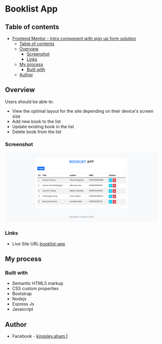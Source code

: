# Booklist App

## Table of contents

- [Frontend Mentor - Intro component with sign up form solution](#frontend-mentor---intro-component-with-sign-up-form-solution)
  - [Table of contents](#table-of-contents)
  - [Overview](#overview)
    - [Screenshot](#screenshot)
    - [Links](#links)
  - [My process](#my-process)
    - [Built with](#built-with)
  - [Author](#author)

## Overview

Users should be able to:

- View the optimal layout for the site depending on their device's screen size
- Add new book to the list
- Update existing book in the list
- Delete book from the list

### Screenshot

![screenshot](./design/desktop-design.png)

### Links

- Live Site URL:[booklist-app](https://nodejs-booklist-app.onrender.com/)

## My process

### Built with

- Semantic HTML5 markup
- CSS custom properties
- Bootstrap
- Nodejs
- Express Js
- Javascript

## Author

- Facebook - [kingsley.aham.1](https://www.facebook.com/kingsley.aham.1)
